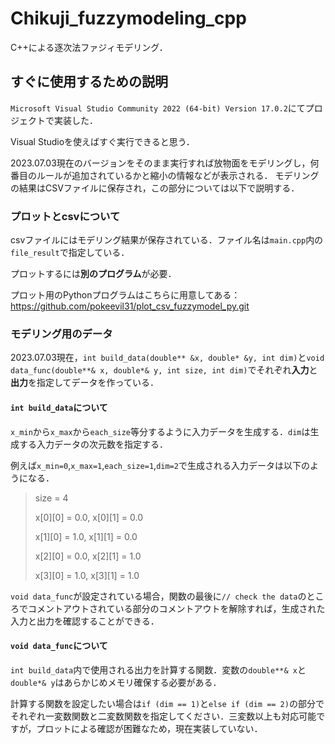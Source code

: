 # Chikuji_fuzzymodeling_cpp
C++による逐次法ファジィモデリング．

## すぐに使用するための説明

`Microsoft Visual Studio Community 2022 (64-bit) Version 17.0.2`にてプロジェクトで実装した．

Visual Studioを使えばすぐ実行できると思う．

2023.07.03現在のバージョンをそのまま実行すれば放物面をモデリングし，何番目のルールが追加されているかと縮小の情報などが表示される．
モデリングの結果はCSVファイルに保存され，この部分については以下で説明する．

### プロットとcsvについて
csvファイルにはモデリング結果が保存されている．ファイル名は`main.cpp`内の`file_result`で指定している．

プロットするには**別のプログラム**が必要．

プロット用のPythonプログラムはこちらに用意してある：
https://github.com/pokeevil31/plot_csv_fuzzymodel_py.git

### モデリング用のデータ
2023.07.03現在，`int build_data(double** &x, double* &y, int dim)`と`void data_func(double**& x, double*& y, int size, int dim)`でそれぞれ**入力**と**出力**を指定してデータを作っている．

#### `int build_data`について
`x_min`から`x_max`から`each_size`等分するように入力データを生成する．`dim`は生成する入力データの次元数を指定する．

例えば`x_min=0`,`x_max=1`,`each_size=1`,`dim=2`で生成される入力データは以下のようになる．

>size = 4
>
>x[0][0] = 0.0, x[0][1] = 0.0
>
>x[1][0] = 1.0, x[1][1] = 0.0
>
>x[2][0] = 0.0, x[2][1] = 1.0
>
>x[3][0] = 1.0, x[3][1] = 1.0

`void data_func`が設定されている場合，関数の最後に`// check the data`のところでコメントアウトされている部分のコメントアウトを解除すれば，生成された入力と出力を確認することができる．

#### `void data_func`について

`int build_data`内で使用される出力を計算する関数．変数の`double**& x`と`double*& y`はあらかじめメモリ確保する必要がある．

計算する関数を設定したい場合は`if (dim == 1)`と`else if (dim == 2)`の部分でそれぞれ一変数関数と二変数関数を指定してください．三変数以上も対応可能ですが，プロットによる確認が困難なため，現在実装していない．
